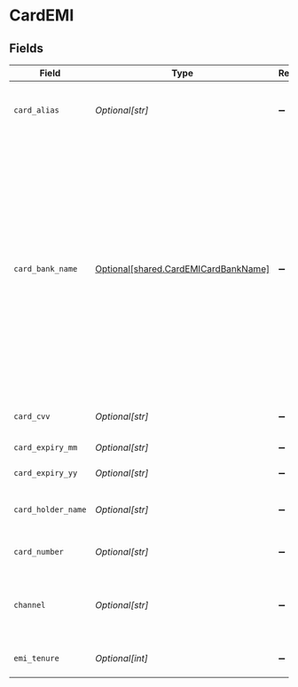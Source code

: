 # CardEMI


## Fields

| Field                                                                                                                                                                                                                  | Type                                                                                                                                                                                                                   | Required                                                                                                                                                                                                               | Description                                                                                                                                                                                                            |
| ---------------------------------------------------------------------------------------------------------------------------------------------------------------------------------------------------------------------- | ---------------------------------------------------------------------------------------------------------------------------------------------------------------------------------------------------------------------- | ---------------------------------------------------------------------------------------------------------------------------------------------------------------------------------------------------------------------- | ---------------------------------------------------------------------------------------------------------------------------------------------------------------------------------------------------------------------- |
| `card_alias`                                                                                                                                                                                                           | *Optional[str]*                                                                                                                                                                                                        | :heavy_minus_sign:                                                                                                                                                                                                     | Card alias as returned by Cashfree Vault API                                                                                                                                                                           |
| `card_bank_name`                                                                                                                                                                                                       | [Optional[shared.CardEMICardBankName]](../../models/shared/cardemicardbankname.md)                                                                                                                                     | :heavy_minus_sign:                                                                                                                                                                                                     | Card bank name, required for EMI payments. This is the bank user has selected for EMI. One of ["hdfc, "kotak", "icici", "rbl", "bob", "standard chartered", "axis", "au", "yes", "sbi", "fed", "hsbc", "citi", "amex"] |
| `card_cvv`                                                                                                                                                                                                             | *Optional[str]*                                                                                                                                                                                                        | :heavy_minus_sign:                                                                                                                                                                                                     | CVV mentioned on the card.                                                                                                                                                                                             |
| `card_expiry_mm`                                                                                                                                                                                                       | *Optional[str]*                                                                                                                                                                                                        | :heavy_minus_sign:                                                                                                                                                                                                     | Card expiry month.                                                                                                                                                                                                     |
| `card_expiry_yy`                                                                                                                                                                                                       | *Optional[str]*                                                                                                                                                                                                        | :heavy_minus_sign:                                                                                                                                                                                                     | Card expiry year.                                                                                                                                                                                                      |
| `card_holder_name`                                                                                                                                                                                                     | *Optional[str]*                                                                                                                                                                                                        | :heavy_minus_sign:                                                                                                                                                                                                     | Customer name mentioned on the card.                                                                                                                                                                                   |
| `card_number`                                                                                                                                                                                                          | *Optional[str]*                                                                                                                                                                                                        | :heavy_minus_sign:                                                                                                                                                                                                     | Customer card number.                                                                                                                                                                                                  |
| `channel`                                                                                                                                                                                                              | *Optional[str]*                                                                                                                                                                                                        | :heavy_minus_sign:                                                                                                                                                                                                     | The channel for card payments will always be "link"                                                                                                                                                                    |
| `emi_tenure`                                                                                                                                                                                                           | *Optional[int]*                                                                                                                                                                                                        | :heavy_minus_sign:                                                                                                                                                                                                     | EMI tenure selected by the user                                                                                                                                                                                        |